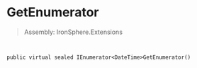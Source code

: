 ﻿

# GetEnumerator

> Assembly: IronSphere.Extensions



```


public virtual sealed IEnumerator<DateTime>GetEnumerator()
```
